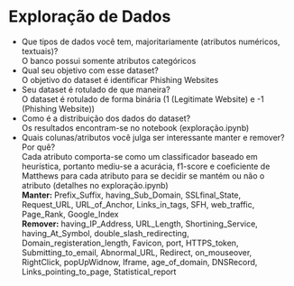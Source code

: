 # Exploração de Dados

- Que tipos de dados você tem, majoritariamente (atributos numéricos, textuais)? <br>
O banco possui somente atributos categóricos
- Qual seu objetivo com esse dataset? <br>
O objetivo do dataset é identificar Phishing Websites
- Seu dataset é rotulado de que maneira? <br>
O dataset é rotulado de forma binária (1 (Legitimate Website) e -1 (Phishing Website))
- Como é a distribuição dos dados do dataset? <br>
Os resultados encontram-se no notebook (exploração.ipynb)
- Quais colunas/atributos você julga ser interessante manter e remover? Por quê? <br>
Cada atributo comporta-se como um classificador baseado em heurística, portanto mediu-se a acurácia, f1-score e coeficiente de Matthews para cada atributo para se decidir se mantém ou não o atributo (detalhes no exploração.ipynb) <br> 
**Manter:** Prefix_Suffix, having_Sub_Domain, SSLfinal_State, Request_URL, URL_of_Anchor, Links_in_tags, SFH, web_traffic, Page_Rank, Google_Index <br>
**Remover:** having_IP_Address, URL_Length, Shortining_Service, having_At_Symbol, double_slash_redirecting, Domain_registeration_length, Favicon, port, HTTPS_token, Submitting_to_email, Abnormal_URL, Redirect, on_mouseover, RightClick, popUpWidnow, Iframe, age_of_domain, DNSRecord, Links_pointing_to_page, Statistical_report
